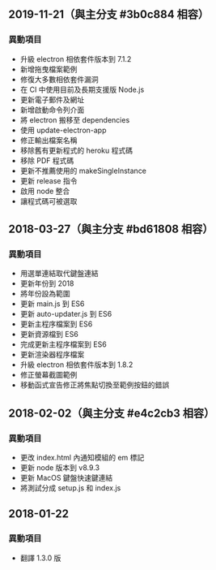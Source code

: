 ## 2019-11-21（與主分支 #3b0c884 相容）

### 異動項目
* 升級 electron 相依套件版本到 7.1.2
* 新增拖曳檔案範例
* 修復大多數相依套件漏洞
* 在 CI 中使用目前及長期支援版 Node.js
* 更新電子郵件及網址
* 新增啟動命令列介面
* 將 electron 搬移至 dependencies
* 使用 update-electron-app
* 修正輸出檔案名稱
* 移除舊有更新程式的 heroku 程式碼
* 移除 PDF 程式碼
* 更新不推薦使用的 makeSingleInstance
* 更新 release 指令
* 啟用 node 整合
* 讓程式碼可被選取

## 2018-03-27（與主分支 #bd61808 相容）

### 異動項目
* 用選單連結取代鍵盤連結
* 更新年份到 2018
* 將年份設為範圍
* 更新 main.js 到 ES6
* 更新 auto-updater.js 到 ES6
* 更新主程序檔案到 ES6
* 更新資源檔到 ES6
* 完成更新主程序檔案到 ES6
* 更新渲染器程序檔案
* 升級 electron 相依套件版本到 1.8.2
* 修正螢幕截圖範例
* 移動函式宣告修正將焦點切換至範例按鈕的錯誤


## 2018-02-02（與主分支 #e4c2cb3 相容）

### 異動項目
* 更改 index.html 內通知模組的 em 標記
* 更新 node 版本到 v8.9.3
* 更新 MacOS 鍵盤快速鍵連結
* 將測試分成 setup.js 和 index.js


## 2018-01-22

### 異動項目
* 翻譯 1.3.0 版

